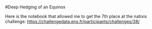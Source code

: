 #Deep Hedging of an Equinox

Here is the notebook that allowed me to get the 7th place at the natixis challenge: https://challengedata.ens.fr/participants/challenges/38/


